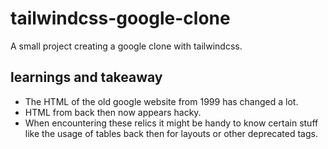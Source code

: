 # tailwindcss-google-clone
A small project creating a google clone with tailwindcss.

## learnings and takeaway
- The HTML of the old google website from 1999 has changed a lot.
- HTML from back then now appears hacky.
- When encountering these relics it might be handy to know certain stuff like the usage of tables back then for layouts or other deprecated tags.